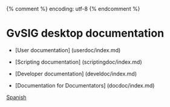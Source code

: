 {% comment %} encoding: utf-8 {% endcomment %}

# GvSIG desktop documentation

* [User documentation] (userdoc/index.md)

* [Scripting documentation] (scriptingdoc/index.md)

* [Developer documentation] (develdoc/index.md)

* [Documentation for Documentators] (docdoc/index.md) 

[Spanish](../es/index.md)
